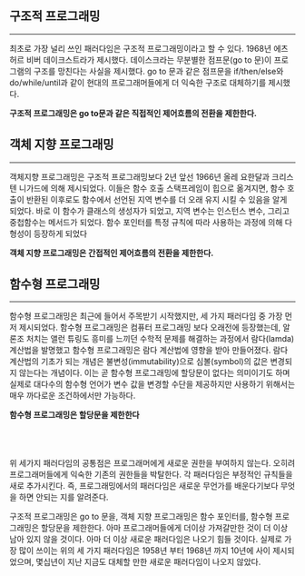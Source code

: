 ## 구조적 프로그래밍
<hr>
최초로 가장 널리 쓰인 패러다임은 구조적 프로그래밍이라고 할 수 있다. 1968년 에츠허르 비버 데이크스트라가 제시했다. 데이스크라는 무분별한 점프문(go to 문)이 프로그램의 구조를 망친다는 사실을 제시했다.
go to 문과 같은 점프문을 if/then/else와 do/while/until과 같이 현대의 프로그래머들에게 더 익숙한 구조로 대체하기를 제시했다.

**구조적 프로그래밍은 go to문과 같은 직접적인 제어흐름의 전환을 제한한다.**
<br>
## 객체 지향 프로그래밍
<hr>
객체지향 프로그래밍은 구조적 프로그래밍보다 2년 앞선 1966년 올레 요한달과 크리스텐 니가드에 의해 제시되었다. 이들은 함수 호출 스택프레임이 힙으로 옮겨지면, 함수 호출이 반환된 이후로도 함수에서 선언된 지역 변수를 더 오래 유지 시킬 수 있음을 알게 되었다. 바로 이 함수가 클래스의 생성자가 되었고, 지역 변수는 인스턴스 변수, 그리고 중첩함수는 메서드가 되었다. 함수 포인터를 특정 규칙에 따라 사용하는 과정에 의해 다형성이 등장하게 되었다

**객체 지향 프로그래밍은 간접적인 제어흐름의 전환을 제한한다.**
<br>
## 함수형 프로그래밍
<hr>
함수형 프로그래밍은 최근에 들어서 주목받기 시작했지만, 세 가지 패러다임 중 가장 먼저 제시되었다. 함수형 프로그래밍은 컴퓨터 프로그래밍 보다 오래전에 등장했는데, 알론조 처치는 앨런 튜링도 흥미를 느끼던 수학적 문제를 해결하는 과정에서 람다(lamda) 계산법을 발명했고 함수형 프로그래밍은 람다 계산법에 영향을 받아 만들어졌다. 람다 계산법의 기초가 되는 개념은 불변성(immutability)으로 심볼(symbol)의 값은 변경되지 않는다는 개념이다. 이는 곧 함수형 프로그래밍에 할당문이 없다는 의미이기도 하며 실제로 대다수의 함수형 언어가 변수 값을 변경할 수단을 제공하지만 사용하기 위해서는 매우 까다로운 조건하에서만 가능하다.

**함수형 프로그래밍은 할당문을 제한한다**


<br>
<br>
<br>
위 세가지 패러다임의 공통점은 프로그래머에게 새로운 권한을 부여하지 않는다. 오히려 프로그래머들에게 익숙한 기존의 권한들을 박탈한다. 각 패러다임은 부정적인 규칙들을 새로 추가시킨다. 즉, 프로그래밍에서의 패러다임은 새로운 무언가를 배운다기보다 무엇을 하면 안되는 지를 알려준다.

구조적 프로그래밍은 go to 문을, 객체 지향 프로그래밍은 함수 포인터를, 함수형 프로그래밍은 할당문을 제한한다. 아마 프로그래머들에게 더이상 가져갈만한 것이 더 이상 남아 있지 않을 것이다. 아마 더 이상 새로운 패러다임은 나오기 힘들 것이다. 실제로 가장 많이 쓰이는 위의 세 가지 패러다임은 1958년 부터 1968년 까지 10년에 사이 제시되었으며, 몇십년이 지난 지금도 대체할 만한 새로운 패러다임이 나오지 않았다.
